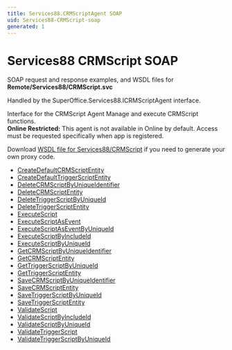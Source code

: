 ```yaml
---
title: Services88.CRMScriptAgent SOAP
uid: Services88-CRMScript-soap
generated: 1
---
```


# Services88 CRMScript SOAP

SOAP request and response examples, and WSDL files for **Remote/Services88/CRMScript.svc**

Handled by the <see cref="T:SuperOffice.Services88.ICRMScriptAgent">SuperOffice.Services88.ICRMScriptAgent</see> interface.

Interface for the CRMScript Agent
Manage and execute CRMScript functions.
<br />**Online Restricted:** This agent is not available in Online by default. Access must be requested specifically when app is registered.

Download [WSDL file for Services88/CRMScript](../Services88-CRMScript.md) if you need to generate your own proxy code.

* [CreateDefaultCRMScriptEntity](CreateDefaultCRMScriptEntity.md)
* [CreateDefaultTriggerScriptEntity](CreateDefaultTriggerScriptEntity.md)
* [DeleteCRMScriptByUniqueIdentifier](DeleteCRMScriptByUniqueIdentifier.md)
* [DeleteCRMScriptEntity](DeleteCRMScriptEntity.md)
* [DeleteTriggerScriptByUniqueId](DeleteTriggerScriptByUniqueId.md)
* [DeleteTriggerScriptEntity](DeleteTriggerScriptEntity.md)
* [ExecuteScript](ExecuteScript.md)
* [ExecuteScriptAsEvent](ExecuteScriptAsEvent.md)
* [ExecuteScriptAsEventByUniqueId](ExecuteScriptAsEventByUniqueId.md)
* [ExecuteScriptByIncludeId](ExecuteScriptByIncludeId.md)
* [ExecuteScriptByUniqueId](ExecuteScriptByUniqueId.md)
* [GetCRMScriptByUniqueIdentifier](GetCRMScriptByUniqueIdentifier.md)
* [GetCRMScriptEntity](GetCRMScriptEntity.md)
* [GetTriggerScriptByUniqueId](GetTriggerScriptByUniqueId.md)
* [GetTriggerScriptEntity](GetTriggerScriptEntity.md)
* [SaveCRMScriptByUniqueIdentifier](SaveCRMScriptByUniqueIdentifier.md)
* [SaveCRMScriptEntity](SaveCRMScriptEntity.md)
* [SaveTriggerScriptByUniqueId](SaveTriggerScriptByUniqueId.md)
* [SaveTriggerScriptEntity](SaveTriggerScriptEntity.md)
* [ValidateScript](ValidateScript.md)
* [ValidateScriptByIncludeId](ValidateScriptByIncludeId.md)
* [ValidateScriptByUniqueId](ValidateScriptByUniqueId.md)
* [ValidateTriggerScript](ValidateTriggerScript.md)
* [ValidateTriggerScriptByUniqueId](ValidateTriggerScriptByUniqueId.md)
